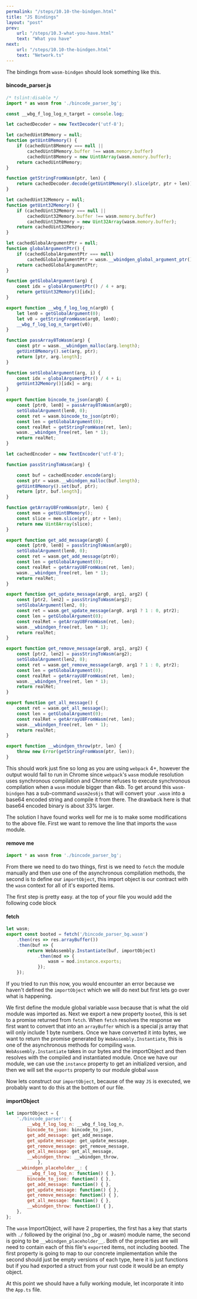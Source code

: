 ```yaml
---
permalink: "/steps/10.10-the-bindgen.html"
title: "JS Bindings"
layout: "post"
prev: 
    url: "/steps/10.3-what-you-have.html"
    text: "What you have"
next:
    url: "/steps/10.10-the-bindgen.html"
    text: "Network.ts"
---
```

<div class="explain">
The bindings from <code>wasm-bindgen</code> should look something like this.
</div>

#### bincode_parser.js
```js
/* tslint:disable */
import * as wasm from './bincode_parser_bg';

const __wbg_f_log_log_n_target = console.log;

let cachedDecoder = new TextDecoder('utf-8');

let cachedUint8Memory = null;
function getUint8Memory() {
    if (cachedUint8Memory === null ||
        cachedUint8Memory.buffer !== wasm.memory.buffer)
        cachedUint8Memory = new Uint8Array(wasm.memory.buffer);
    return cachedUint8Memory;
}

function getStringFromWasm(ptr, len) {
    return cachedDecoder.decode(getUint8Memory().slice(ptr, ptr + len));
}

let cachedUint32Memory = null;
function getUint32Memory() {
    if (cachedUint32Memory === null ||
        cachedUint32Memory.buffer !== wasm.memory.buffer)
        cachedUint32Memory = new Uint32Array(wasm.memory.buffer);
    return cachedUint32Memory;
}

let cachedGlobalArgumentPtr = null;
function globalArgumentPtr() {
    if (cachedGlobalArgumentPtr === null)
        cachedGlobalArgumentPtr = wasm.__wbindgen_global_argument_ptr();
    return cachedGlobalArgumentPtr;
}

function getGlobalArgument(arg) {
    const idx = globalArgumentPtr() / 4 + arg;
    return getUint32Memory()[idx];
}

export function __wbg_f_log_log_n(arg0) {
    let len0 = getGlobalArgument(0);
    let v0 = getStringFromWasm(arg0, len0);
    __wbg_f_log_log_n_target(v0);
}

function passArray8ToWasm(arg) {
    const ptr = wasm.__wbindgen_malloc(arg.length);
    getUint8Memory().set(arg, ptr);
    return [ptr, arg.length];
}

function setGlobalArgument(arg, i) {
    const idx = globalArgumentPtr() / 4 + i;
    getUint32Memory()[idx] = arg;
}

export function bincode_to_json(arg0) {
    const [ptr0, len0] = passArray8ToWasm(arg0);
    setGlobalArgument(len0, 0);
    const ret = wasm.bincode_to_json(ptr0);
    const len = getGlobalArgument(0);
    const realRet = getStringFromWasm(ret, len);
    wasm.__wbindgen_free(ret, len * 1);
    return realRet;
}

let cachedEncoder = new TextEncoder('utf-8');

function passStringToWasm(arg) {

    const buf = cachedEncoder.encode(arg);
    const ptr = wasm.__wbindgen_malloc(buf.length);
    getUint8Memory().set(buf, ptr);
    return [ptr, buf.length];
}

function getArrayU8FromWasm(ptr, len) {
    const mem = getUint8Memory();
    const slice = mem.slice(ptr, ptr + len);
    return new Uint8Array(slice);
}

export function get_add_message(arg0) {
    const [ptr0, len0] = passStringToWasm(arg0);
    setGlobalArgument(len0, 0);
    const ret = wasm.get_add_message(ptr0);
    const len = getGlobalArgument(0);
    const realRet = getArrayU8FromWasm(ret, len);
    wasm.__wbindgen_free(ret, len * 1);
    return realRet;
}

export function get_update_message(arg0, arg1, arg2) {
    const [ptr2, len2] = passStringToWasm(arg2);
    setGlobalArgument(len2, 0);
    const ret = wasm.get_update_message(arg0, arg1 ? 1 : 0, ptr2);
    const len = getGlobalArgument(0);
    const realRet = getArrayU8FromWasm(ret, len);
    wasm.__wbindgen_free(ret, len * 1);
    return realRet;
}

export function get_remove_message(arg0, arg1, arg2) {
    const [ptr2, len2] = passStringToWasm(arg2);
    setGlobalArgument(len2, 0);
    const ret = wasm.get_remove_message(arg0, arg1 ? 1 : 0, ptr2);
    const len = getGlobalArgument(0);
    const realRet = getArrayU8FromWasm(ret, len);
    wasm.__wbindgen_free(ret, len * 1);
    return realRet;
}

export function get_all_message() {
    const ret = wasm.get_all_message();
    const len = getGlobalArgument(0);
    const realRet = getArrayU8FromWasm(ret, len);
    wasm.__wbindgen_free(ret, len * 1);
    return realRet;
}

export function __wbindgen_throw(ptr, len) {
    throw new Error(getStringFromWasm(ptr, len));
}
```

<div class="explain">
<p>This should work just fine so long as you are using <code>webpack</code> 4+, however the output would fail to run in Chrome since <code>webpack</code>'s <code>wasm</code> module resolution uses synchronous compilation and Chrome refuses to execute synchronous compilation when a <code>wasm</code> module bigger than 4kb. To get around this <code>wasm-bindgen</code> has a sub-command <code>wasm2es6js</code> that will convert your <code>.wasm</code> into a base64 encoded string and compile it from there. The drawback here is that base64 encoded binary is about 33% larger.</p>
<p>The solution I have found works well for me is to make some modifications to the above file. First we want to remove the line that imports the <code>wasm</code> module.</p>
</div>

#### remove me
```javascript
import * as wasm from './bincode_parser_bg';
```

<div class="explain">
<p>From there we need to do two things, first is we need to <code>fetch</code> the module manually and then use one of the asynchronous compilation methods, the second is to define our <code>importObject</code>, this import object is our contract with the <code>wasm</code> context for all of it's exported items.</p>
<p>The first step is pretty easy. at the top of your file you would add the following code block</p> 
</div>

#### fetch
```js
let wasm;
export const booted = fetch('/bincode_parser_bg.wasm')
    .then(res => res.arrayBuffer())
    .then(buf => {
        return WebAssembly.Instantiate(buf, importObject)
            .then(mod => {
                wasm = mod.instance.exports;
            });
    });
```
<div class="explain">
<p>If you tried to run this now, you would encounter an error because we haven't defined the <code>importObject</code> which we will do next but first lets go over what is happening.</p>
<p>We first define the module global variable <code>wasm</code> because that is what the old module was imported as. Next we export a new property <code>booted</code>, this is set to a promise returned from <code>fetch</code>. When <code>fetch</code> resolves the response we first want to convert that into an <code>arrayBuffer</code> which is a special js array that will only include 1 byte numbers. Once we have converted it into bytes, we want to return the promise generated by <code>WebAssembly.Instantiate</code>, this is one of the asynchronous methods for compiling <code>wasm</code>. <code>WebAssembly.Instantiate</code> takes in our bytes and the importObject and then resolves with the compiled and instantiated module. Once we have our module, we can use the <code>instance</code> property to get an initialized version, and then we will set the <code>exports</code> property to our module global <code>wasm</code></p>
<p>Now lets construct our <code>importObject</code>, because of the way <code>JS</code> is executed, we probably want to do this at the bottom of our file.</p>
</div>

#### importObject
```js
let importObject = {
    './bincode_parser': {
        __wbg_f_log_log_n: __wbg_f_log_log_n,
        bincode_to_json: bincode_to_json,
        get_add_message: get_add_message,
        get_update_message: get_update_message,
        get_remove_message: get_remove_message,
        get_all_message: get_all_message,
        __wbindgen_throw: __wbindgen_throw,
            },
    __wbindgen_placeholder__: {
        __wbg_f_log_log_n: function() { },
        bincode_to_json: function() { },
        get_add_message: function() { },
        get_update_message: function() { },
        get_remove_message: function() { },
        get_all_message: function() { },
        __wbindgen_throw: function() { },
    },
};
```
<div class="explain">
<p>The <code>wasm</code> ImportObject, will have 2 properties, the first has a key that starts with <code>./</code> followed by the original (no _bg or .wasm) module name, the second is going to be <code>__wbindgen_placeholder__</code>. Both of the properties are will need to contain each of this file's <code>export</code>ed items, not including booted. The first property is going to map to our concrete implementation while the second should just be empty versions of each type, here it is just functions but if you had exported a struct from your rust code it would be an empty object.</p>
<p>At this point we should have a fully working module, let incorporate it into the <code>App.ts</code> file.</p>
</div>